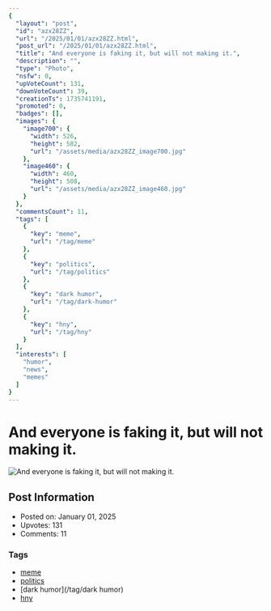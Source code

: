 ```yaml
---
{
  "layout": "post",
  "id": "azx28ZZ",
  "url": "/2025/01/01/azx28ZZ.html",
  "post_url": "/2025/01/01/azx28ZZ.html",
  "title": "And everyone is faking it, but will not making it.",
  "description": "",
  "type": "Photo",
  "nsfw": 0,
  "upVoteCount": 131,
  "downVoteCount": 39,
  "creationTs": 1735741191,
  "promoted": 0,
  "badges": [],
  "images": {
    "image700": {
      "width": 526,
      "height": 582,
      "url": "/assets/media/azx28ZZ_image700.jpg"
    },
    "image460": {
      "width": 460,
      "height": 508,
      "url": "/assets/media/azx28ZZ_image460.jpg"
    }
  },
  "commentsCount": 11,
  "tags": [
    {
      "key": "meme",
      "url": "/tag/meme"
    },
    {
      "key": "politics",
      "url": "/tag/politics"
    },
    {
      "key": "dark humor",
      "url": "/tag/dark-humor"
    },
    {
      "key": "hny",
      "url": "/tag/hny"
    }
  ],
  "interests": [
    "humor",
    "news",
    "memes"
  ]
}
---
```


# And everyone is faking it, but will not making it.

![And everyone is faking it, but will not making it.](/assets/media/azx28ZZ_image700.jpg)

## Post Information

- Posted on: January 01, 2025
- Upvotes: 131
- Comments: 11

### Tags

- [meme](/tag/meme)
- [politics](/tag/politics)
- [dark humor](/tag/dark humor)
- [hny](/tag/hny)
